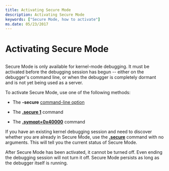 ```yaml
---
title: Activating Secure Mode
description: Activating Secure Mode
keywords: ["Secure Mode, how to activate"]
ms.date: 05/23/2017
---
```


# Activating Secure Mode


## <span id="ddk_activating_secure_mode_dbg"></span><span id="DDK_ACTIVATING_SECURE_MODE_DBG"></span>


Secure Mode is only available for kernel-mode debugging. It must be activated before the debugging session has begun -- either on the debugger's command line, or when the debugger is completely dormant and is not yet being used as a server.

To activate Secure Mode, use one of the following methods:

-   The **-secure** [command-line option](command-line-options.md)

-   The [**.secure 1**](../debuggercmds/-secure--activate-secure-mode-.md) command

-   The [**.symopt+0x40000**](../debuggercmds/-symopt--set-symbol-options-.md) command

If you have an existing kernel debugging session and need to discover whether you are already in Secure Mode, use the [**.secure**](../debuggercmds/-secure--activate-secure-mode-.md) command with no arguments. This will tell you the current status of Secure Mode.

After Secure Mode has been activated, it cannot be turned off. Even ending the debugging session will not turn it off. Secure Mode persists as long as the debugger itself is running.

 

 